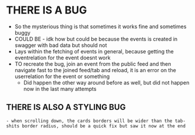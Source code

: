# THERE IS A BUG
- So the mysterious thing is that sometimes it works fine and sometimes buggy
- COULD BE - idk how but could be because the events is created in swagger with bad data but should not
- Lays within the fetching of events in general, because getting the eventrelation for the event doesnt work
- TO recreate the bug, join an event from the public feed and then navigate fast to the joined feed/tab and reload, it is an error on the userrelation for the event or something
    - Did happen the other way around before as well, but did not happen now in the last many attempts

## THERE IS ALSO A STYLING BUG
    - when scrolling down, the cards borders will be wider than the tab-shits border radius, should be a quick fix but saw it now at the end
     
